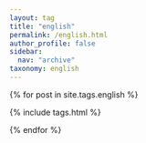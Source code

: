 ```yaml
---
layout: tag
title: "english"
permalink: /english.html
author_profile: false
sidebar:
  nav: "archive"
taxonomy: english
---
```


{% for post in site.tags.english %}

{% include tags.html %}

{% endfor %}
